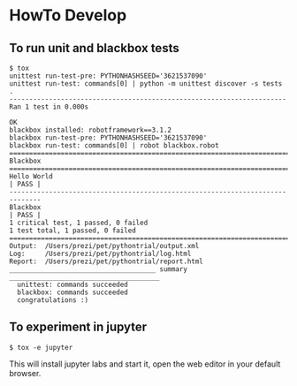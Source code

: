 # HowTo Develop

## To run unit and blackbox tests

    $ tox
    unittest run-test-pre: PYTHONHASHSEED='3621537090'
    unittest run-test: commands[0] | python -m unittest discover -s tests
    .
    ----------------------------------------------------------------------
    Ran 1 test in 0.000s

    OK
    blackbox installed: robotframework==3.1.2
    blackbox run-test-pre: PYTHONHASHSEED='3621537090'
    blackbox run-test: commands[0] | robot blackbox.robot
    ==============================================================================
    Blackbox                                                                      
    ==============================================================================
    Hello World                                                           | PASS |
    ------------------------------------------------------------------------------
    Blackbox                                                              | PASS |
    1 critical test, 1 passed, 0 failed
    1 test total, 1 passed, 0 failed
    ==============================================================================
    Output:  /Users/prezi/pet/pythontrial/output.xml
    Log:     /Users/prezi/pet/pythontrial/log.html
    Report:  /Users/prezi/pet/pythontrial/report.html
    _____________________________________ summary ______________________________________
      unittest: commands succeeded
      blackbox: commands succeeded
      congratulations :)

## To experiment in jupyter

    $ tox -e jupyter

This will install jupyter labs and start it, open the web editor in your default browser.